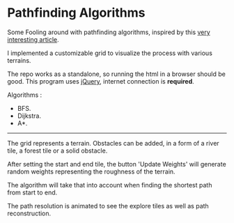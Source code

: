 # Pathfinding Algorithms

Some Fooling around with pathfinding algorithms, inspired by this [very interesting article](https://www.redblobgames.com/pathfinding/a-star/introduction.html).

I implemented a customizable grid to visualize the process with various terrains.

The repo works as a standalone, so running the html in a browser should be good.
This program uses [jQuery](https://jquery.com), internet connection is **required**.

Algorithms :

- BFS.
- Dijkstra.
- A*.

---

The grid represents a terrain. Obstacles can be added, in a form of a river tile, a forest tile or a solid obstacle.

After setting the start and end tile, the button 'Update Weights' will generate random weights representing the roughness of the terrain.

The algorithm will take that into account when finding the shortest path from start to end.

The path resolution is animated to see the explore tiles as well as path reconstruction.
